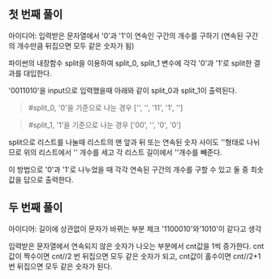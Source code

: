 첫 번째 풀이
---------

아이디어: 입력받은 문자열에서 '0'과 '1'이 연속인 구간의 개수를 구하기
(연속된 구간의 개수만큼 뒤집으면 모두 같은 숫자가 됨)

파이썬의 내장함수 split을 이용하여 split_0, split_1 변수에 각각 '0'과 '1'로 split한 결과를 대입한다.

'0011010'을 input으로 입력했을때 아래와 같이 split_0과 split_1이 출력된다.

>#split_0, '0'을 기준으로 나눈 경우
['', '', '11', '1', '']

>#split_1, '1'을 기준으로 나눈 경우
['00', '', '0', '0']

split으로 리스트를 나눌때 리스트의 맨 앞과 뒤 또는 연속된 숫자 사이도 ''형태로 나뉘므로 위의 리스트에서 '' 개수를 세고 각 리스트 길이에서 ''개수를 빼준다.

이 방법으로 '0'과 '1'로 나누었을 때 각각 연속된 구간의 개수를 구할 수 있고 둘 중 최솟값을 답으로 출력한다.

두 번째 풀이
---------

아이디어: 길이에 상관없이 문자가 바뀌는 부분 체크
'1100010'와'1010'이 같다고 생각

입력받은 문자열에서 연속되지 않은 숫자가 나오는 부분에서 cnt값을 1씩 증가한다. cnt값이 짝수이면 cnt//2 번 뒤집으면 모두 같은 숫자가 되고, cnt값이 홀수이면 cnt//2+1 번 뒤집으면 모두 같은 숫자가 된다.
